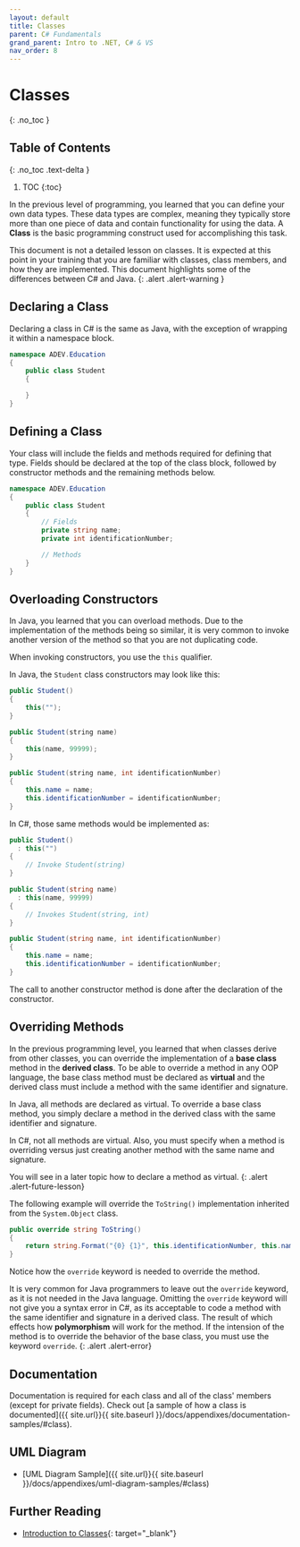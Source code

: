 ```yaml
---
layout: default
title: Classes
parent: C# Fundamentals
grand_parent: Intro to .NET, C# & VS
nav_order: 8
---
```


# Classes
{: .no_toc }

## Table of Contents
{: .no_toc .text-delta }

1. TOC
{:toc}

In the previous level of programming, you learned that you can define your own data types. These data types are complex, meaning they typically store more than one piece of data and contain functionality for using the data. A **Class** is the basic programming construct used for accomplishing this task.

This document is not a detailed lesson on classes. It is expected at this point in your training that you are familiar with classes, class members, and how they are implemented. This document highlights some of the differences between C# and Java.
{: .alert .alert-warning }

## Declaring a Class

Declaring a class in C# is the same as Java, with the exception of wrapping it within a namespace block.

```csharp
namespace ADEV.Education
{
    public class Student
    {

    }
}
```

## Defining a Class

Your class will include the fields and methods required for defining that type. Fields should be declared at the top of the class block, followed by constructor methods and the remaining methods below.

```csharp
namespace ADEV.Education
{
    public class Student
    {
        // Fields
        private string name;
        private int identificationNumber;

        // Methods
    }
}
```

## Overloading Constructors

In Java, you learned that you can overload methods. Due to the implementation of the methods being so similar, it is very common to invoke another version of the method so that you are not duplicating code.

When invoking constructors, you use the `this` qualifier.

In Java, the `Student` class constructors may look like this:

```java
public Student()
{
    this("");
}

public Student(string name)
{
    this(name, 99999);
}

public Student(string name, int identificationNumber)
{
    this.name = name;
    this.identificationNumber = identificationNumber;
}
```

In C#, those same methods would be implemented as:

```csharp
public Student() 
  : this("")
{
    // Invoke Student(string)
}

public Student(string name) 
  : this(name, 99999)
{
    // Invokes Student(string, int)
}

public Student(string name, int identificationNumber)
{
    this.name = name;
    this.identificationNumber = identificationNumber;
}
```

The call to another constructor method is done after the declaration of the constructor.

## Overriding Methods

In the previous programming level, you learned that when classes derive from other classes, you can override the implementation of a **base class** method in the **derived class**.  To be able to override a method in any OOP language, the base class method must be declared as **virtual** and the derived class must include a method with the same identifier and signature.

In Java, all methods are declared as virtual. To override a base class method, you simply declare a method in the derived class with the same identifier and signature.

In C#, not all methods are virtual. Also, you must specify when a method is overriding versus just creating another method with the same name and signature.

You will see in a later topic how to declare a method as virtual.
{: .alert .alert-future-lesson}

The following example will override the `ToString()` implementation inherited from the `System.Object` class.

```csharp
public override string ToString()
{
    return string.Format("{0} {1}", this.identificationNumber, this.name);
}
```

Notice how the `override` keyword is needed to override the method.

It is very common for Java programmers to leave out the `override` keyword, as it is not needed in the Java language. Omitting the `override` keyword will not give you a syntax error in C#, as its acceptable to code a method with the same identifier and signature in a derived class. The result of which effects how **polymorphism** will work for the method. If the intension of the method is to override the behavior of the base class, you must use the keyword `override`.
{: .alert .alert-error}

## Documentation

Documentation is required for each class and all of the class' members (except for private fields). Check out [a sample of how a class is documented]({{ site.url}}{{ site.baseurl }}/docs/appendixes/documentation-samples/#class).

## UML Diagram

* [UML Diagram Sample]({{ site.url}}{{ site.baseurl }}/docs/appendixes/uml-diagram-samples/#class)

## Further Reading

- [Introduction to Classes](https://docs.microsoft.com/en-us/dotnet/csharp/fundamentals/types/classes){: target="_blank"}